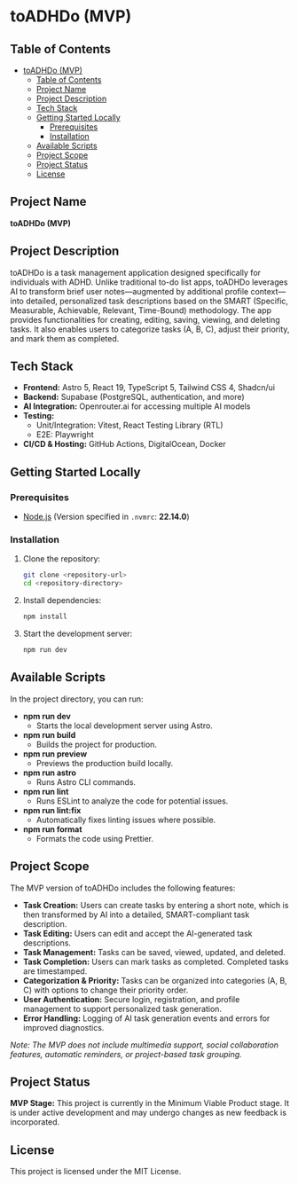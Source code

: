# toADHDo (MVP)

## Table of Contents

- [toADHDo (MVP)](#toadhdo-mvp)
  - [Table of Contents](#table-of-contents)
  - [Project Name](#project-name)
  - [Project Description](#project-description)
  - [Tech Stack](#tech-stack)
  - [Getting Started Locally](#getting-started-locally)
    - [Prerequisites](#prerequisites)
    - [Installation](#installation)
  - [Available Scripts](#available-scripts)
  - [Project Scope](#project-scope)
  - [Project Status](#project-status)
  - [License](#license)

## Project Name

**toADHDo (MVP)**

## Project Description

toADHDo is a task management application designed specifically for individuals with ADHD. Unlike traditional to-do list apps, toADHDo leverages AI to transform brief user notes—augmented by additional profile context—into detailed, personalized task descriptions based on the SMART (Specific, Measurable, Achievable, Relevant, Time-Bound) methodology. The app provides functionalities for creating, editing, saving, viewing, and deleting tasks. It also enables users to categorize tasks (A, B, C), adjust their priority, and mark them as completed.

## Tech Stack

- **Frontend:** Astro 5, React 19, TypeScript 5, Tailwind CSS 4, Shadcn/ui
- **Backend:** Supabase (PostgreSQL, authentication, and more)
- **AI Integration:** Openrouter.ai for accessing multiple AI models
- **Testing:**
  - Unit/Integration: Vitest, React Testing Library (RTL)
  - E2E: Playwright
- **CI/CD & Hosting:** GitHub Actions, DigitalOcean, Docker

## Getting Started Locally

### Prerequisites

- [Node.js](https://nodejs.org/) (Version specified in `.nvmrc`: **22.14.0**)

### Installation

1. Clone the repository:
   ```bash
   git clone <repository-url>
   cd <repository-directory>
   ```
2. Install dependencies:
   ```bash
   npm install
   ```
3. Start the development server:
   ```bash
   npm run dev
   ```

## Available Scripts

In the project directory, you can run:

- **npm run dev**
  - Starts the local development server using Astro.
- **npm run build**
  - Builds the project for production.
- **npm run preview**
  - Previews the production build locally.
- **npm run astro**
  - Runs Astro CLI commands.
- **npm run lint**
  - Runs ESLint to analyze the code for potential issues.
- **npm run lint:fix**
  - Automatically fixes linting issues where possible.
- **npm run format**
  - Formats the code using Prettier.

## Project Scope

The MVP version of toADHDo includes the following features:

- **Task Creation:** Users can create tasks by entering a short note, which is then transformed by AI into a detailed, SMART-compliant task description.
- **Task Editing:** Users can edit and accept the AI-generated task descriptions.
- **Task Management:** Tasks can be saved, viewed, updated, and deleted.
- **Task Completion:** Users can mark tasks as completed. Completed tasks are timestamped.
- **Categorization & Priority:** Tasks can be organized into categories (A, B, C) with options to change their priority order.
- **User Authentication:** Secure login, registration, and profile management to support personalized task generation.
- **Error Handling:** Logging of AI task generation events and errors for improved diagnostics.

*Note: The MVP does not include multimedia support, social collaboration features, automatic reminders, or project-based task grouping.*

## Project Status

**MVP Stage:** This project is currently in the Minimum Viable Product stage. It is under active development and may undergo changes as new feedback is incorporated.

## License

This project is licensed under the MIT License.